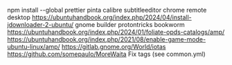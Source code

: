 npm install --global prettier
pinta
calibre
subtitleeditor
chrome remote desktop
https://ubuntuhandbook.org/index.php/2024/04/install-jdownloader-2-ubuntu/
gnome builder
protontricks
bookworm
https://ubuntuhandbook.org/index.php/2024/01/foliate-opds-catalogs/amp/
https://ubuntuhandbook.org/index.php/2021/08/enable-game-mode-ubuntu-linux/amp/
https://gitlab.gnome.org/World/iotas
https://github.com/somepaulo/MoreWaita
Fix tags (see common.yml)
